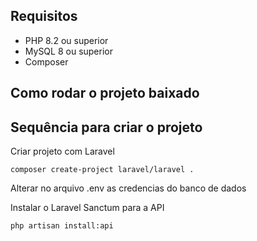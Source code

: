 ## Requisitos
* PHP 8.2 ou superior
* MySQL 8 ou superior
* Composer

## Como rodar o projeto baixado

## Sequência para criar o projeto
Criar projeto com Laravel
```
composer create-project laravel/laravel .
```

Alterar no arquivo .env as credencias do banco de dados<br>

Instalar o Laravel Sanctum para a API
```
php artisan install:api
```